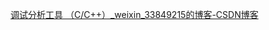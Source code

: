 
[调试分析工具 （C/C++）_weixin_33849215的博客-CSDN博客](https://blog.csdn.net/weixin_33849215/article/details/94185052)

